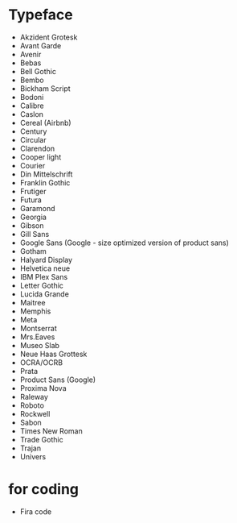 

# Typeface

* Akzident Grotesk
* Avant Garde
* Avenir
* Bebas
* Bell Gothic
* Bembo
* Bickham Script
* Bodoni
* Calibre
* Caslon
* Cereal (Airbnb)
* Century
* Circular
* Clarendon
* Cooper light
* Courier
* Din Mittelschrift
* Franklin Gothic
* Frutiger
* Futura
* Garamond
* Georgia
* Gibson
* Gill Sans
* Google Sans (Google - size optimized version of product sans)
* Gotham
* Halyard Display
* Helvetica neue
* IBM Plex Sans
* Letter Gothic
* Lucida Grande
* Maitree
* Memphis
* Meta
* Montserrat
* Mrs.Eaves
* Museo Slab
* Neue Haas Grottesk
* OCRA/OCRB
* Prata
* Product Sans (Google)
* Proxima Nova
* Raleway
* Roboto
* Rockwell
* Sabon
* Times New Roman
* Trade Gothic
* Trajan
* Univers

# for coding

* Fira code



